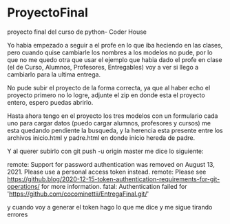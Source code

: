 # ProyectoFinal
proyecto final del curso de python- Coder House



Yo habia empezado a seguir a el profe en lo que iba heciendo en las clases, pero cuando quise cambiarle los nombres a los modelos no pude, por lo que no me quedo otra que usar el ejemplo que habia dado el profe en clase (el de Curso, Alumnos, Profesores, Entregables) voy a ver si llego a cambiarlo para la ultima entrega.

No pude subir el proyecto de la forma correcta, ya que al haber echo el proyecto primero no lo logre, adjunte el zip en donde esta el proyecto entero, espero puedas abrirlo.

Hasta ahora tengo en el proyecto los tres modelos con un formulario cada uno para cargar datos (puedo cargar alumnos, profesores y cursos) me esta quedando pendiente la busqueda, y la herencia esta presente entre los archivos inicio.html y padre.html en donde inicio hereda de padre.

Y al querer subirlo con git push -u origin master me dice lo siguiente:

  remote: Support for password authentication was removed on August 13, 2021. Please use a personal access token instead.
  remote: Please see https://github.blog/2020-12-15-token-authentication-requirements-for-git-operations/ for more information.
  fatal: Authentication failed for 'https://github.com/cocominettii/EntregaFinal.git/'

y cuando voy a generar el token hago lo que me dice y me sigue tirando errores
